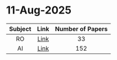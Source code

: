 # 11-Aug-2025

| Subject | Link | Number of Papers |
|:-----:|:----:|:----------------:|
| RO | [Link](https://github.com/KJaebye/EmbodiedAI-Robotics-arXiv-Daily-Reporter/tree/main/11-Aug-2025/RO) | 33 |
| AI | [Link](https://github.com/KJaebye/EmbodiedAI-Robotics-arXiv-Daily-Reporter/tree/main/11-Aug-2025/AI) | 152 |
